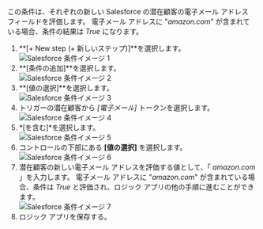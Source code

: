 この条件は、それぞれの新しい Salesforce の潜在顧客の電子メール アドレス フィールドを評価します。 電子メール アドレスに "*amazon.com*" が含まれている場合、条件の結果は *True* になります。

1. **[+ New step (+ 新しいステップ)]**を選択します。  
   ![Salesforce 条件イメージ 1](./media/connectors-create-api-salesforce/condition-1.png)   
2. **[条件の追加]**を選択します。    
   ![Salesforce 条件イメージ 2](./media/connectors-create-api-salesforce/condition-2.png)  
3. **[値の選択]**を選択します。    
   ![Salesforce 条件イメージ 3](./media/connectors-create-api-salesforce/condition-3.png)  
4. トリガーの潜在顧客から *[電子メール]* トークンを選択します。    
   ![Salesforce 条件イメージ 4](./media/connectors-create-api-salesforce/condition-4.png)  
5. *[を含む]*を選択します。      
   ![Salesforce 条件イメージ 5](./media/connectors-create-api-salesforce/condition-5.png)  
6. コントロールの下部にある **[値の選択]** を選択します。     
   ![Salesforce 条件イメージ 6](./media/connectors-create-api-salesforce/condition-6.png)  
7. 潜在顧客の新しい電子メール アドレスを評価する値として、「 *amazon.com* 」を入力します。 電子メール アドレスに "*amazon.com*" が含まれている場合、条件は *True* と評価され、ロジック アプリの他の手順に進むことができます。    
   ![Salesforce 条件イメージ 7](./media/connectors-create-api-salesforce/condition-7.png)  
8. ロジック アプリを保存する。  



<!--HONumber=Nov16_HO3-->



